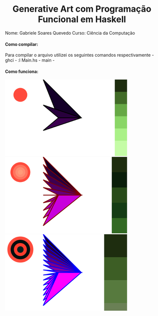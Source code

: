 <h1 align="center"> Generative Art com Programação Funcional em Haskell</h1>
Nome: Gabriele Soares Quevedo
Curso: Ciência da Computação

<h4> Como compilar: </h4>
Para compilar o arquivo utilizei os seguintes comandos respectivamente
 - ghci
 - :l Main.hs
 - main
 -
<h4>Como funciona: </h4>

<img src="/t1.svg" width="400" heigth="500"/>  <img src="/t2.svg" width="400" heigth="500"/> <img src="/t3.svg" width="400" heigth="500"/>
 
